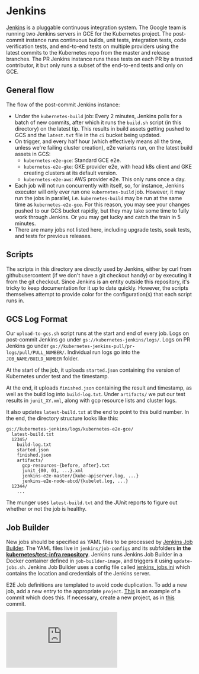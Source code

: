 # Jenkins

[Jenkins](http://jenkins-ci.org/) is a pluggable continuous
integration system. The Google team is running two Jenkins servers in GCE for
the Kubernetes project. The post-commit instance runs continuous builds, unit
tests, integration tests, code verification tests, and end-to-end tests on
multiple providers using the latest commits to the Kubernetes repo from the
master and release branches. The PR Jenkins instance runs these tests on each
PR by a trusted contributor, it but only runs a subset of the end-to-end tests
and only on GCE.

## General flow
The flow of the post-commit Jenkins instance:
* Under the `kubernetes-build` job: Every 2 minutes, Jenkins polls for a batch
  of new commits, after which it runs the `build.sh` script (in this directory)
  on the latest tip. This results in build assets getting pushed to GCS and the
  `latest.txt` file in the `ci` bucket being updated.
* On trigger, and every half hour (which effectively means all the time, unless
  we're failing cluster creation), e2e variants run, on the latest build assets
  in GCS:
  * `kubernetes-e2e-gce`: Standard GCE e2e.
  * `kubernetes-e2e-gke`: GKE provider e2e, with head k8s client and GKE
    creating clusters at its default version.
  * `kubernetes-e2e-aws`: AWS provider e2e. This only runs once a day.
* Each job will not run concurrently with itself, so, for instance,
  Jenkins executor will only ever run one `kubernetes-build`
  job. However, it may run the jobs in parallel,
  i.e. `kubernetes-build` may be run at the same time as
  `kubernetes-e2e-gce`. For this reason, you may see your changes
  pushed to our GCS bucket rapidly, but they may take some time to
  fully work through Jenkins. Or you may get lucky and catch the
  train in 5 minutes.
* There are many jobs not listed here, including upgrade tests, soak tests, and
  tests for previous releases.

## Scripts

The scripts in this directory are directly used by Jenkins, either by
curl from githubusercontent (if we don't have a git checkout handy) or
by executing it from the git checkout. Since Jenkins is an entity
outside this repository, it's tricky to keep documentation for it up
to date quickly. However, the scripts themselves attempt to provide
color for the configuration(s) that each script runs in.

## GCS Log Format

Our `upload-to-gcs.sh` script runs at the start and end of every job. Logs on
post-commit Jenkins go under `gs://kubernetes-jenkins/logs/`. Logs on PR
Jenkins go under `gs://kubernetes-jenkins-pull/pr-logs/pull/PULL_NUMBER/`.
Individual run logs go into the `JOB_NAME/BUILD_NUMBER` folder.

At the start of the job, it uploads `started.json` containing the version of
Kubernetes under test and the timestamp.

At the end, it uploads `finished.json` containing the result and timestamp, as
well as the build log into `build-log.txt`. Under `artifacts/` we put our
test results in `junit_XY.xml`, along with gcp resource lists and cluster logs.

It also updates `latest-build.txt` at the end to point to this build number.
In the end, the directory structure looks like this:

```
gs://kubernetes-jenkins/logs/kubernetes-e2e-gce/
  latest-build.txt
  12345/
    build-log.txt
    started.json
    finished.json
    artifacts/
      gcp-resources-{before, after}.txt
      junit_{00, 01, ...}.xml
      jenkins-e2e-master/{kube-apiserver.log, ...}
      jenkins-e2e-node-abcd/{kubelet.log, ...}
  12344/
    ...
```

The munger uses `latest-build.txt` and the JUnit reports to figure out whether
or not the job is healthy.

## Job Builder

New jobs should be specified as YAML files to be processed by [Jenkins Job
Builder](http://docs.openstack.org/infra/jenkins-job-builder/). The YAML files
live in `jenkins/job-configs` and its subfolders **in the 
[kubernetes/test-infra repository](https://github.com/kubernetes/test-infra)**.
Jenkins runs Jenkins Job Builder in a Docker container defined in
`job-builder-image`, and triggers it using `update-jobs.sh`. Jenkins Job Builder
uses a config file called
[jenkins_jobs.ini](http://docs.openstack.org/infra/jenkins-job-builder/execution.html)
which contains the location and credentials of the Jenkins server.

E2E Job definitions are templated to avoid code duplication. To add a new job,
add a new entry to the appropriate `project`.
[This](https://github.com/kubernetes/kubernetes/commit/eb273e5a4bdd3905f881563ada4e6543c7eb96b5)
is an example of a commit which does this. If necessary, create a new project, as in
[this](https://github.com/kubernetes/kubernetes/commit/09c27cdabc300e0420a2914100bedb565c23ed73)
commit.

[![Analytics](https://kubernetes-site.appspot.com/UA-36037335-10/GitHub/hack/jenkins/README.md?pixel)]()
